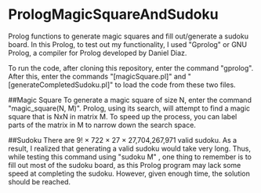 # PrologMagicSquareAndSudoku
Prolog functions to generate magic squares and fill out/generate a sudoku board. In this Prolog, to test out my functionality, I used "Gprolog" or GNU Prolog, a compiler for Prolog
developed by Daniel Diaz.

To run the code, after cloning this repository, enter the command "gprolog". After this, enter the commands "[magicSquare.pl]" and "[generateCompletedSudoku.pl]" to load the code
from these two files.

##Magic Square
To generate a magic square of size N, enter the command "magic_square(N, M)". Prolog, using its search, will attempt to find a magic square that is NxN in matrix M. To speed up
the process, you can label parts of the matrix in M to narrow down the search space.

##Sudoku
There are 9! × 722 × 27 × 27,704,267,971 valid sudoku. As a result, I realized that generating a valid sudoku would take very long. Thus, while testing this command using "sudoku M"
, one thing to remember is to fill out most of the sudoku board, as this Prolog program may lack some speed at completing the sudoku. However, given enough time, the solution
should be reached.

